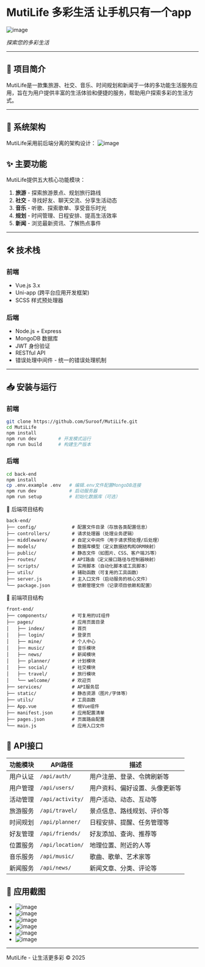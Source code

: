 # MutiLife 多彩生活  让手机只有一个app
![image](https://github.com/user-attachments/assets/9ab00ef2-dfe1-4fb5-bdb4-ab63c73949be)

*探索您的多彩生活*  

---

## 📝 项目简介  
MutiLife是一款集旅游、社交、音乐、时间规划和新闻于一体的多功能生活服务应用，旨在为用户提供丰富的生活体验和便捷的服务，帮助用户探索多彩的生活方式。  

---

## 🔐 系统架构
MutiLife采用前后端分离的架构设计：
![image](https://github.com/user-attachments/assets/0a913f4c-8b3c-46da-b4db-84796859f5ab)

## ✨ 主要功能  
MutiLife提供五大核心功能模块：  

1. **旅游** - 探索旅游景点、规划旅行路线  
2. **社交** - 寻找好友、聊天交流、分享生活动态  
3. **音乐** - 听歌、探索歌单、享受音乐时光  
4. **规划** - 时间管理、日程安排、提高生活效率  
5. **新闻** - 浏览最新资讯、了解热点事件  

---

## 🛠️ 技术栈  

### 前端  
- Vue.js 3.x  
- Uni-app (跨平台应用开发框架)  
- SCSS 样式预处理器  

### 后端  
- Node.js + Express  
- MongoDB 数据库  
- JWT 身份验证  
- RESTful API
- 错误处理中间件 - 统一的错误处理机制 

---

## 📥 安装与运行  

### 前端  
```bash
git clone https://github.com/Suroof/MutiLife.git  
cd MutiLife
npm install
npm run dev        # 开发模式运行
npm run build      # 构建生产版本
```
### 后端  
```bash
cd back-end
npm install
cp .env.example .env   # 编辑.env文件配置MongoDB连接
npm run dev            # 启动服务器
npm run setup          # 初始化数据库（可选）
```

📁 后端项目结构
```plaintext
back-end/  
├── config/             # 配置文件目录（存放各类配置信息）
├── controllers/        # 请求处理器（处理业务逻辑）
├── middleware/         # 自定义中间件（用于请求预处理/后处理）
├── models/             # 数据库模型（定义数据结构和ORM映射）
├── public/             # 静态文件（如图片、CSS、客户端JS等）
├── routes/             # API路由（定义接口路径与控制器映射）
├── scripts/            # 实用脚本（自动化脚本或工具脚本）
├── utils/              # 辅助函数（可复用的工具函数）
├── server.js           # 主入口文件（启动服务的核心文件）
└── package.json        # 依赖管理文件（记录项目依赖和配置）
```
📁 前端项目结构
```plaintext
front-end/
├── components/         # 可复用的UI组件
├── pages/              # 应用页面目录
│   ├── index/          # 首页
│   ├── login/          # 登录页
│   ├── mine/           # 个人中心
│   ├── music/          # 音乐模块
│   ├── news/           # 新闻模块
│   ├── planner/        # 计划模块
│   ├── social/         # 社交模块
│   ├── travel/         # 旅行模块
│   └── welcome/        # 欢迎页
├── services/           # API服务层
├── static/             # 静态资源（图片/字体等）
├── utils/              # 工具函数
├── App.vue             # 根Vue组件
├── manifest.json       # 应用配置清单
├── pages.json          # 页面路由配置
└── main.js             # 应用入口文件
```
## 📡 API接口
| 功能模块            | API路径         | 描述                                   |
|---------------------|----------------|----------------------------------------|
| 用户认证            | `/api/auth/`   | 用户注册、登录、令牌刷新等              |
| 用户管理            | `/api/users/`  | 用户资料、偏好设置、头像更新等          |
| 活动管理            | `/api/activity/` | 用户活动、动态、互动等                |
| 旅游服务            | `/api/travel/` | 景点信息、路线规划、评价等              |
| 时间规划            | `/api/planner/` | 日程安排、提醒、任务管理等             |
| 好友管理            | `/api/friends/` | 好友添加、查询、推荐等                 |
| 位置服务            | `/api/location/` | 地理位置、附近的人等                  |
| 音乐服务            | `/api/music/`  | 歌曲、歌单、艺术家等                   |
| 新闻服务            | `/api/news/`   | 新闻文章、分类、评论等                 |

## 📱 应用截图
- ![image](https://github.com/user-attachments/assets/b3ef053d-7c9d-4fe3-8013-781744648bca)
- ![image](https://github.com/user-attachments/assets/4c472b47-b0b6-431d-8499-1f9c1e214fcb)
- ![image](https://github.com/user-attachments/assets/b664782a-f8f8-47b5-9ff4-3a98e305b24a)
- ![image](https://github.com/user-attachments/assets/726487f5-ac29-481c-9dfa-5043cf32886c)
- ![image](https://github.com/user-attachments/assets/f0957bd4-aa05-4622-ba19-828c09d00ace)
- ![image](https://github.com/user-attachments/assets/567d3447-d221-43af-b380-423028cd61c4)

---
MutiLife - 让生活更多彩 © 2025




